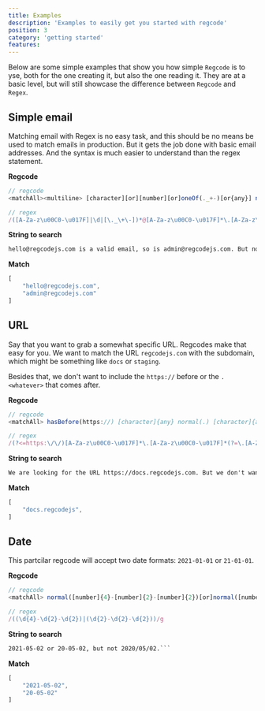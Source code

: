 ```yaml
---
title: Examples
description: 'Examples to easily get you started with regcode'
position: 3
category: 'getting started'
features:
---
```


Below are some simple examples that show you how simple `Regcode` is to yse, both for the one creating it, but also the one reading it. They are at a basic level, but will still showcase the difference between `Regcode` and `Regex`.

## Simple email

Matching email with Regex is no easy task, and this should be no means be used to match emails in production. But it gets the job done with basic email addresses. And the syntax is much easier to understand than the regex statement.

**Regcode**

```ts
// regcode
<matchAll><multiline> [character][or][number][or]oneOf(._+-)[or{any}] normal(@) [character]{any} normal(.) [character]{2,6}

// regex
/([A-Za-z\u00C0-\u017F]|\d|[\._\+\-])*@[A-Za-z\u00C0-\u017F]*\.[A-Za-z\u00C0-\u017F]{2,6}/gm
```


**String to search**

```txt
hello@regcodejs.com is a valid email, so is admin@regcodejs.com. But not hello123@regcodejs.c. 
```

**Match**

```ts
[
    "hello@regcodejs.com",
    "admin@regcodejs.com"
]
```

## URL

Say that you want to grab a somewhat specific URL. Regcodes make that easy for you. We want to match the URL `regcodejs.com` with the subdomain, which might be something like `docs` or `staging`. 

Besides that, we don't want to include the `https://` before or the `.<whatever>` that comes after.

**Regcode**

```ts
// regcode
<matchAll> hasBefore(https://) [character]{any} normal(.) [character]{any} hasAfter(.[character]{2,6});

// regex
/(?<=https:\/\/)[A-Za-z\u00C0-\u017F]*\.[A-Za-z\u00C0-\u017F]*(?=\.[A-Za-z\u00C0-\u017F]{2,6})/g
```


**String to search**

```txt
We are looking for the URL https://docs.regcodejs.com. But we don't want to include https://regcodejs.com.
```

**Match**

```ts
[
    "docs.regcodejs",
]
```

## Date

This partcilar regcode will accept two date formats: `2021-01-01` or `21-01-01`.

**Regcode**

```ts
// regcode
<matchAll> normal([number]{4}-[number]{2}-[number]{2})[or]normal([number]{2}-[number]{2}-[number]{2})

// regex
/((\d{4}-\d{2}-\d{2})|(\d{2}-\d{2}-\d{2}))/g
```

**String to search**

```txt
2021-05-02 or 20-05-02, but not 2020/05/02.```
```

**Match**

```ts
[
    "2021-05-02",
    "20-05-02"
]
```
